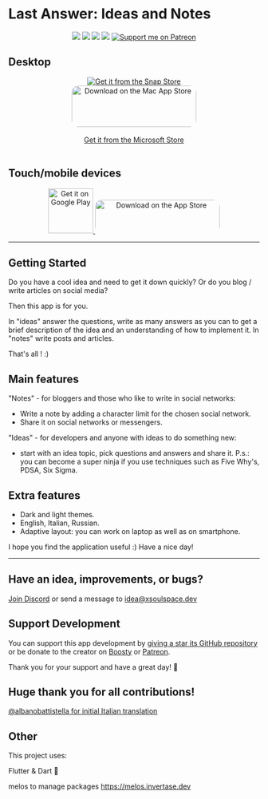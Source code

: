 # Last Answer: Ideas and Notes

<p align="center">
  <a title="License" href="https://github.com/xsoulspace/last_answer/blob/master/LICENSE" ><img src="https://img.shields.io/github/license/xsoulspace/last_answer.svg" /></a>
  <a title="Discord" href="https://discord.com/invite/y54DpJwmAn" ><img src="https://img.shields.io/discord/696688204476055592.svg" /></a>
  <a title="Contributor Covenant" href="https://github.com/xsoulspace/last_answer/blob/master/CODE_OF_CONDUCT.md" ><img src="https://img.shields.io/badge/Contributor%20Covenant-v2.0%20adopted-ff69b4.svg" /></a>
  <a title="Contributors" href="https://github.com/xsoulspace/last_answer/graphs/contributors" ><img src="https://img.shields.io/github/contributors/xsoulspace/last_answer.svg" /></a>
  <a href="https://patreon.com/arenukvern"><img src="https://img.shields.io/endpoint.svg?url=https%3A%2F%2Fshieldsio-patreon.vercel.app%2Fapi%3Fusername%3Darenukvern%26type%3Dpatrons&style=flat" alt="Support me on Patreon" /></a>
</p>

## Desktop

<p align="center">
  <a href="https://snapcraft.io/last-answer">
    <img alt="Get it from the Snap Store" src="https://snapcraft.io/static/images/badges/en/snap-store-black.svg" />
  </a>
  <br>
  <a href="https://apps.apple.com/us/app/lastanswer-brainstorm-notes/id1592159945?itsct=apps_box_badge&amp;itscg=30200" style="display: inline-block; overflow: hidden; border-top-left-radius: 13px; border-top-right-radius: 13px; border-bottom-right-radius: 13px; border-bottom-left-radius: 13px; width: 250px; height: 83px;"><img src="https://tools.applemediaservices.com/api/badges/download-on-the-mac-app-store/black/en-us?size=250x83&amp;releaseDate=1635811200&h=7b4ee31f392c6d52e26a1a9bff14996f" alt="Download on the Mac App Store" style="border-top-left-radius: 13px; border-top-right-radius: 13px; border-bottom-right-radius: 13px; border-bottom-left-radius: 13px; width: 250px; height: 83px;"></a>
  <br><br> 
  <a href="https://www.microsoft.com/ru-ru/p/last-answer-ideas-notes/9n1r319w0rvd?rtc=1&activetab=pivot:overviewtab" alt="Get it from the Microsoft Store">Get it from the Microsoft Store<a/>
  <br><br>
</p>

## Touch/mobile devices

<p align="center">
  <a href='https://play.google.com/store/apps/details?id=dev.xsoulspace.lastanswer&pcampaignid=pcampaignidMKT-Other-global-all-co-prtnr-py-PartBadge-Mar2515-1'>
    <img height="90px"; alt='Get it on Google Play' src='https://play.google.com/intl/en_us/badges/static/images/badges/en_badge_web_generic.png'/>
  </a>
  <a href="https://apps.apple.com/us/app/lastanswer-brainstorm-notes/id1592159945?itsct=apps_box_badge&amp;itscg=30200" style="display: inline-block; overflow: hidden; border-top-left-radius: 13px; border-top-right-radius: 13px; border-bottom-right-radius: 13px; border-bottom-left-radius: 13px; width: 250px; height: 67px;"><img  src="https://tools.applemediaservices.com/api/badges/download-on-the-app-store/black/en-us?size=250x83&amp;releaseDate=1635811200&h=c0b39b674d1eebdbed8e027d3291b23c" alt="Download on the App Store" style="border-top-left-radius: 13px; border-top-right-radius: 13px; border-bottom-right-radius: 13px; border-bottom-left-radius: 13px; width: 250px; height: 83px;"></a>
  
</p>

---

## Getting Started

Do you have a cool idea and need to get it down quickly? Or do you blog / write articles on social media?

Then this app is for you.

In "ideas" answer the questions, write as many answers as you can to get a brief description of the idea and an understanding of how to implement it.
In "notes" write posts and articles.

That's all ! :)

## Main features

"Notes" - for bloggers and those who like to write in social networks:

- Write a note by adding a character limit for the chosen social network.
- Share it on social networks or messengers.

"Ideas" - for developers and anyone with ideas to do something new:

- start with an idea topic, pick questions and answers and share it.
  P.s.: you can become a super ninja if you use techniques such as Five Why's, PDSA, Six Sigma.

## Extra features

- Dark and light themes.
- English, Italian, Russian.
- Adaptive layout: you can work on laptop as well as on smartphone.

I hope you find the application useful :)
Have a nice day!

---

## Have an idea, improvements, or bugs?

[Join Discord](https://discord.gg/y54DpJwmAn) or send a message to idea@xsoulspace.dev

## Support Development

You can support this app development by [giving a star its GitHub repository](https://github.com/xsoulspace/last_answer) or
be donate to the creator on [Boosty](https://boosty.to/arenukvern) or [Patreon](https://patreon.com/arenukvern).

Thank you for your support and have a great day! 🌄

## Huge thank you for all contributions!

[@albanobattistella for initial Italian translation](https://github.com/albanobattistella)

## Other

This project uses:

Flutter & Dart 💙

melos to manage packages
https://melos.invertase.dev
